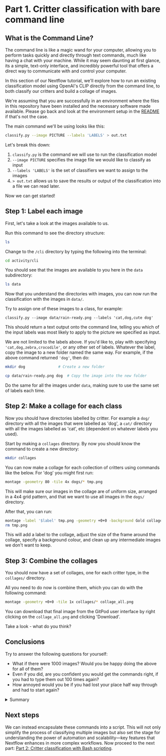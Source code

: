 # Part 1. Critter classification with bare command line

## What is the Command Line?

The command line is like a magic wand for your computer, allowing you to perform tasks quickly and directly through text commands, much like having a chat with your machine. While it may seem daunting at first glance, its a simple, text-only interface, and incredibly powerful tool that offers a direct way to communicate with and control your computer.

In this section of our Nextflow tutorial, we'll explore how to run an existing classification model using OpenAI's CLIP directly from the command line, to both classify our critters and build a collage of images.

We're assuming that you are successfully in an environment where the files in this repository have been installed and the necessary software made available. Please go back and look at the environment setup in the [README](../README.md) if that's not the case.

The main command we'll be using looks like this:

```bash
classify.py --image PICTURE --labels 'LABELS' > out.txt
```

Let's break this down:

1. `classify.py` is the command we will use to run the classification model
2. `--image PICTURE` specifies the image file we would like to classify as input
3. `--labels 'LABELS'` is the set of classifiers we want to assign to the images
4. `> out.txt` allows us to save the results or output of the classification into a file we can read later.

Now we can get started!

## Step 1: Label each image

First, let's take a look at the images available to us.

Run this command to see the directory structure:

```bash
ls
```

Change to the `/cli` directory by typing the following into the terminal:

```bash
cd activity/cli
```

You should see that the images are available to you here in the `data` subdirectory:

```bash
ls data
```

Now that you understand the directories with images, you can now run the classification with the images in `data/`.

Try to assign one of these images to a class, for example:

```
classify.py --image data/rain-ready.png --labels 'cat,dog,cute dog'
```

This should return a text output onto the command line, telling you which of the input labels was most likely to apply to the picture we specified as input.

We are not limited to the labels above. If you'd like to, play with specifying `'cat,dog,zebra,crocodile'`, or any other set of labels. Whatever the label, copy the image to a new folder named the same way. For example, if the above command returned `'dog'`, then do:

```bash
mkdir dog               # Create a new folder
```

```bash
cp data/rain-ready.png dog  # Copy the image into the new folder
```

Do the same for all the images under `data`, making sure to use the same set of labels each time.

## Step 2: Make a collage for each class

Now you should have directories labelled by critter. For example a `dog/` directory with all the images that were labelled as 'dog', a `cat/` directory with all the images labelled as 'cat', etc (dependent on whatever labels you used).

Start by making a `collages` directory. By now you should know the command to create a new directory:

```bash
mkdir collages
```

You can now make a collage for each collection of critters using commands like the below. For 'dog' you might first run:

```bash
montage -geometry 80 -tile 4x dogs/* tmp.png
```

This will make sure our images in the collage are of uniform size, arranged in a 4x4 grid pattern, and that we want to use all images in the `dogs/` directory.

After that, you can run:

```bash
montage -label '$label' tmp.png -geometry +0+0 -background Gold collages/dog.png
rm tmp.png
```

This will add a label to the collage, adjust the size of the frame around the collage, specify a background colour, and clean up any intermediate images we don't want to keep.

## Step 3: Combine the collages

You should now have a set of collages, one for each critter type, in the `collages/` directory.

All you need to do now is combine them, which you can do with the following command:

```bash
montage -geometry +0+0 -tile 1x collages/* collage_all.png
```

You can download that final image from the GitPod user interface by right clicking on the `collage_all.png` and clicking 'Download'.

Take a look - what do you think?

## Conclusions

Try to answer the following questions for yourself:

- What if there were 1000 images? Would you be happy doing the above for all of them?
- Even if you did, are you confident you would get the commands right, if you had to type them out 100 times again?
- How annoyed would you be if you had lost your place half way through and had to start again?

<details>
<summary>Summary</summary>
After classifying a few images one by one, you might notice a couple of things. First, it can be quite tedious to type out or copy-paste the command repeatedly for multiple images. Secondly, this method does not scale well if we have hundreds or thousands of images to classify. Imagine having to run each image through the command line individually—it would be incredibly time-consuming and inefficient.
</details>

## Next steps

We can instead encapsulate these commands into a script. This will not only simplify the process of classifying multiple images but also set the stage for understanding the power of automation and scalability—key features that Nextflow enhances in more complex workflows. Now proceed to the next part: [Part 2: Critter classification with Bash scripting](bash.md).
